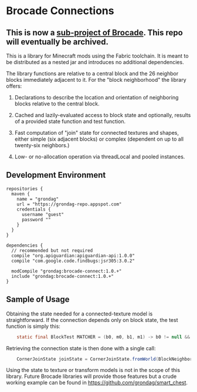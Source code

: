 # Brocade Connections

## This is now a [sub-project of Brocade](https://github.com/grondag/brocade/tree/master/brocade-connect).  This repo will eventually be archived.

This is a library for Minecraft mods using the Fabric toolchain.  It is meant to be distributed as a nested jar and introduces no additional dependencies.

The library functions are relative to a central block and the 26 neighbor blocks immediately adjacent to it. For the "block neighborhood" the library offers:

1) Declarations to describe the location and orientation of neighboring blocks relative to the central block.

2) Cached and lazily-evaluated access to block state and optionally, results of a provided state function and test function. 

3) Fast computation of "join" state for connected textures and shapes, either simple (six adjacent blocks) or complex (dependent on up to all twenty-six neighbors.)

4) Low- or no-allocation operation via threadLocal and pooled instances. 

## Development Environment

```
repositories {
  maven {
    name = "grondag"
    url = "https://grondag-repo.appspot.com"
    credentials {
      username "guest"
      password ""
    }
  }
}

dependencies {
  // recommended but not required
  compile "org.apiguardian:apiguardian-api:1.0.0"
  compile "com.google.code.findbugs:jsr305:3.0.2"
  
  modCompile "grondag:brocade-connect:1.0.+"
  include "grondag:brocade-connect:1.0.+"
}
```

## Sample of Usage

Obtaining the state needed for a connected-texture model is straightforward.  If the connection depends only on block state, the test function is simply this:

```java
    static final BlockTest MATCHER = (b0, m0, b1, m1) -> b0 != null && b0.equals(b1);
```

Retrieving the connection state is then done with a single call:

```java
    CornerJoinState joinState = CornerJoinState.fromWorld(BlockNeighbors.threadLocal(blockView, pos, MATCHER));
```

Using the state to texture or transform models is not in the scope of this library. Future Brocade libraries will provide those features but a crude working example can be found in https://github.com/grondag/smart_chest.
